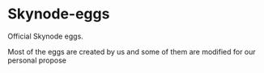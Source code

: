 # Skynode-eggs
Official Skynode eggs.

Most of the eggs are created by us and some of them are modified for our personal propose
